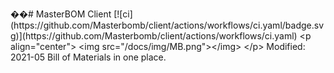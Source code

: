 ��#   M a s t e r B O M   C l i e n t  
 [ ! [ c i ] ( h t t p s : / / g i t h u b . c o m / M a s t e r b o m b / c l i e n t / a c t i o n s / w o r k f l o w s / c i . y a m l / b a d g e . s v g ) ] ( h t t p s : / / g i t h u b . c o m / M a s t e r b o m b / c l i e n t / a c t i o n s / w o r k f l o w s / c i . y a m l )  
 < p   a l i g n = " c e n t e r " >  
     < i m g   s r c = " / d o c s / i m g / M B . p n g " > < / i m g >  
 < / p >  
  
 M o d i f i e d :   2 0 2 1 - 0 5  
  
 B i l l   o f   M a t e r i a l s   i n   o n e   p l a c e .  
 